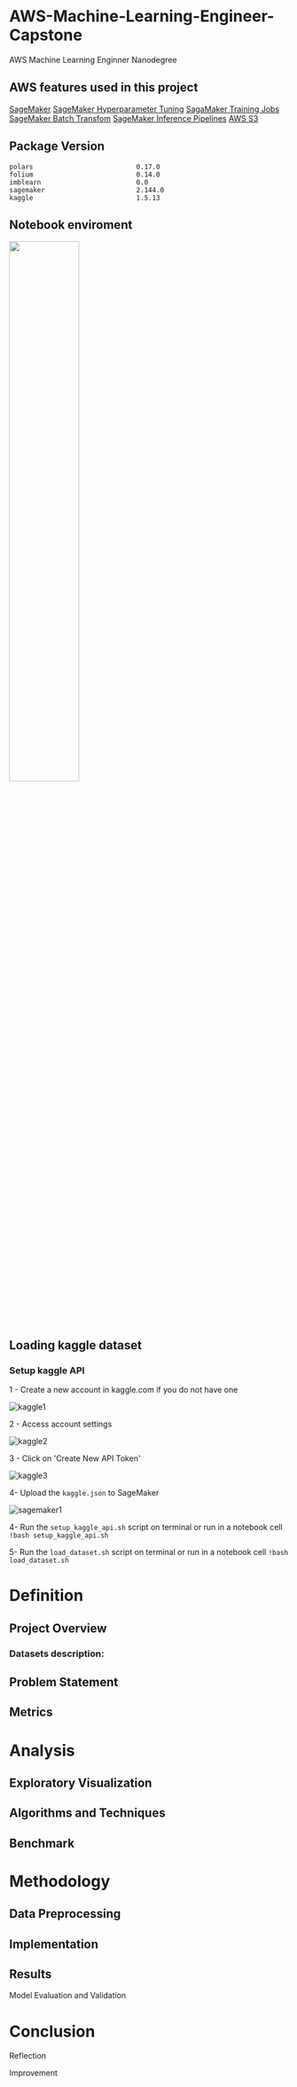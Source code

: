 # AWS-Machine-Learning-Engineer-Capstone
AWS Machine Learning Enginner Nanodegree

## AWS features used in this project

[SageMaker](https://aws.amazon.com/sagemaker/)
[SageMaker Hyperparameter Tuning](https://sagemaker.readthedocs.io/en/v1.44.4/tuner.html)
[SagaMaker Training Jobs](https://sagemaker.readthedocs.io/en/v2.145.0/overview.html#prepare-a-training-script)
[SageMaker Batch Transfom](https://sagemaker.readthedocs.io/en/v2.145.0/overview.html#sagemaker-batch-transform)
[SageMaker Inference Pipelines](https://sagemaker.readthedocs.io/en/v2.145.0/overview.html#inference-pipelines)
[AWS S3](https://aws.amazon.com/s3/)


## Package Version

```
polars                          0.17.0
folium                          0.14.0
imblearn                        0.0
sagemaker                       2.144.0
kaggle                          1.5.13
```

## Notebook enviroment

<img src="https://user-images.githubusercontent.com/94936606/230729952-7bd1afa7-f09a-4fce-bb36-521a10c327f8.png" width=50% height=50%>

## Loading kaggle dataset

### Setup kaggle API

1 - Create a new account in kaggle.com if you do not have one 

![kaggle1](https://user-images.githubusercontent.com/94936606/230730795-348c16ca-2298-4f9c-add7-52bceb578b39.PNG)

2 - Access account settings

![kaggle2](https://user-images.githubusercontent.com/94936606/230730837-2b691a9a-a232-4609-af5a-640ed1902b31.PNG)

3 - Click on 'Create New API Token'

![kaggle3](https://user-images.githubusercontent.com/94936606/230730871-298fb652-44c6-4f7c-aea4-f3dedb50e64d.PNG)

4- Upload the `kaggle.json` to SageMaker

![sagemaker1](https://user-images.githubusercontent.com/94936606/230730938-dcba94d6-7f1e-47bb-b495-dec20037a832.PNG)

4- Run the `setup_kaggle_api.sh` script on terminal or run in a notebook cell `!bash setup_kaggle_api.sh`

5- Run the `load_dataset.sh` script on terminal or run in a notebook cell `!bash load_dataset.sh`

# Definition

## Project Overview


### Datasets description:




## Problem Statement


## Metrics


# Analysis




## Exploratory Visualization




## Algorithms and Techniques




## Benchmark 




# Methodology

## Data Preprocessing


## Implementation



## Results

Model Evaluation and Validation


# Conclusion

Reflection

Improvement
